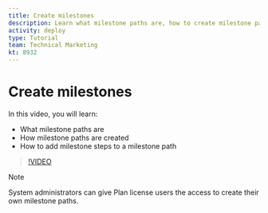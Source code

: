 ```yaml
---
title: Create milestones
description: Learn what milestone paths are, how to create milestone paths, and how to add milestone steps in [!DNL Adobe Workfront].
activity: deploy
type: Tutorial
team: Technical Marketing
kt: 8932
---
```

# Create milestones

In this video, you will learn:

* What milestone paths are
* How milestone paths are created
* How to add milestone steps to a milestone path

>[!VIDEO](https://video.tv.adobe.com/v/335204/?quality=12)

>[!NOTE]
>
>System administrators can give Plan license users the access to create their own milestone paths.
